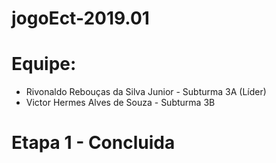 # jogoEct-2019.01


# Equipe:
- Rivonaldo Rebouças da Silva Junior - Subturma 3A (Líder)
- Victor Hermes Alves de Souza - Subturma 3B

# Etapa 1 - Concluida
